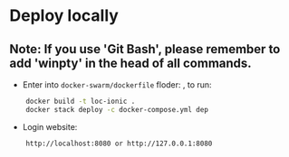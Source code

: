 # Deploy locally
## **Note:** If you use 'Git Bash', please remember to add 'winpty' in the head of all commands.

* Enter into ```docker-swarm/dockerfile``` floder:  , to run:
```sh
    docker build -t loc-ionic .
    docker stack deploy -c docker-compose.yml dep
```
* Login website:
```sh
    http://localhost:8080 or http://127.0.0.1:8080